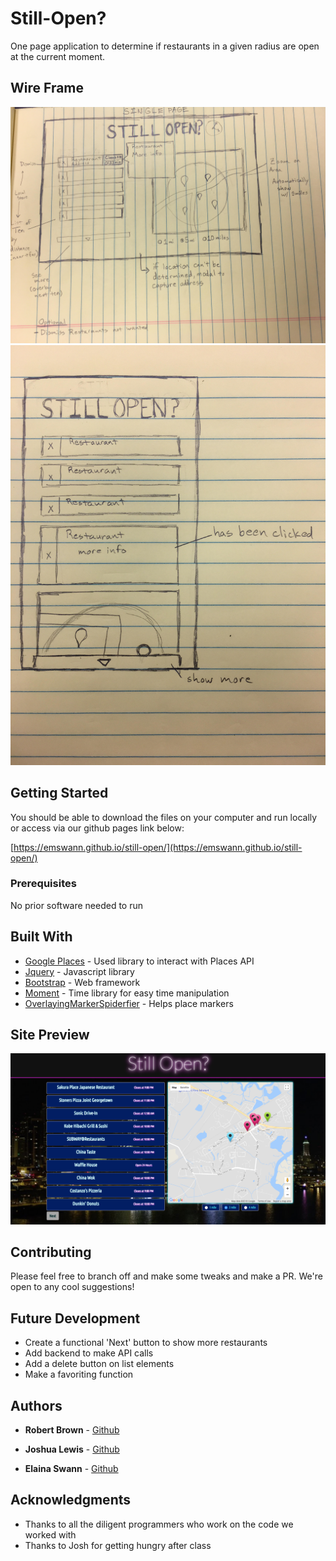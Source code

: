 # Still-Open?

One page application to determine if restaurants in a given radius are open at the current moment.

## Wire Frame

![alt text](https://github.com/emswann/still-open/blob/master/wireframe-desktop.jpg)
![alt text](https://github.com/emswann/still-open/blob/master/wireframe-mobile.jpg)

## Getting Started

You should be able to download the files on your computer and run locally or access via our github pages link below:

[https://emswann.github.io/still-open/](https://emswann.github.io/still-open/)

### Prerequisites

No prior software needed to run

## Built With

* [Google Places](https://developers.google.com/places/documentation/) - Used library to interact with Places API
* [Jquery](https://jquery.com/) - Javascript library
* [Bootstrap](https://getbootstrap.com/) - Web framework
* [Moment](https://momentjs.com/) - Time library for easy time manipulation
* [OverlayingMarkerSpiderfier](https://github.com/jawj/OverlappingMarkerSpiderfier) - Helps place markers

## Site Preview

![alt text](https://github.com/emswann/still-open/blob/master/screenshot.png)

## Contributing

Please feel free to branch off and make some tweaks and make a PR. We're open to any cool suggestions!

## Future Development

* Create a functional 'Next' button to show more restaurants
* Add backend to make API calls
* Add a delete button on list elements
* Make a favoriting function

## Authors

* **Robert Brown** - [Github](https://github.com/robertbernardbrown)

* **Joshua Lewis** - [Github](https://github.com/cslewislives)

* **Elaina Swann** - [Github](https://github.com/emswann)


## Acknowledgments

* Thanks to all the diligent programmers who work on the code we worked with
* Thanks to Josh for getting hungry after class
